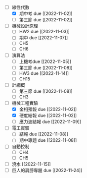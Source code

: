 - [ ] 線性代數
	- [x] 期中考 due [[2022-11-02]]
	- [ ] 第三節 due [[2022-11-02]]
- [ ] 機械設計原理
	- [ ] HW2 due [[2022-11-03]]
	- [ ] 期中 due [[2022-11-07]]
	- [ ] CH5
	- [ ] CH6
- [ ] 演算法
	- [ ] 上機考due [[2022-11-05]]
	- [ ] 第三節 due [[2022-11-08]]
	- [ ] HW3 due [[2022-11-14]]
	- [ ] CH15
- [ ] 計網概
	- [ ] 第三節 due [[2022-11-08]]
	- [ ] CH3
- [ ] 機械工程實驗
	- [x] 金相預報 due [[2022-11-02]]
	- [x] 硬度結報 due [[2022-11-02]]
	- [ ] 應力波結報 due [[2022-11-09]]
- [ ] 電工實驗
	- [ ] 結報 due [[2022-11-08]]
	- [ ] 期中專題 due [[2022-11-08]]
- [ ] 自動控制
	- [ ] CH4
	- [ ] CH5
- [ ] 澆水 [[2022-11-15]]
- [ ] 巨人的肩膀專題 due [[2022-11-24]]